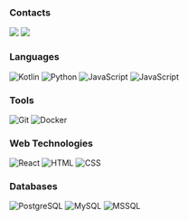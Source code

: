### Contacts

[![](https://img.shields.io/badge/Telegram-161B22?style=for-the-badge&logo=telegram&logoColor=ffffff)](https://t.me/matvenoid)
[![](https://img.shields.io/badge/VK-161B22?style=for-the-badge&logo=vk&logoColor=ffffff)](http://vk.com/matvenoid)

### Languages

![Kotlin](https://img.shields.io/badge/kotlin-161B22?style=for-the-badge&logo=kotlin&logoColor=ffffff)
![Python](https://img.shields.io/badge/python-161B22?style=for-the-badge&logo=python&logoColor=ffffff)
![JavaScript](https://img.shields.io/badge/typescript-161B22?style=for-the-badge&logo=typescript&logoColor=ffffff)
![JavaScript](https://img.shields.io/badge/javascript-161B22?style=for-the-badge&logo=javascript&logoColor=ffffff)

### Tools
![Git](https://img.shields.io/badge/git-161B22?style=for-the-badge&logo=git&logoColor=ffffff)
![Docker](https://img.shields.io/badge/docker-161B22?style=for-the-badge&logo=docker&logoColor=ffffff)

### Web Technologies
![React](https://img.shields.io/badge/react-161B22?style=for-the-badge&logo=react&logoColor=ffffff)
![HTML](https://img.shields.io/badge/html-161B22?style=for-the-badge&logo=html5&logoColor=ffffff)
![CSS](https://img.shields.io/badge/css-161B22?style=for-the-badge&logo=css3&logoColor=ffffff)

### Databases
![PostgreSQL](https://img.shields.io/badge/postgresql-161B22?style=for-the-badge&logo=postgresql&logoColor=ffffff)
![MySQL](https://img.shields.io/badge/mysql-161B22?style=for-the-badge&logo=mysql&logoColor=ffffff)
![MSSQL](https://img.shields.io/badge/mssql-161B22?style=for-the-badge&logo=mssql&logoColor=ffffff)
